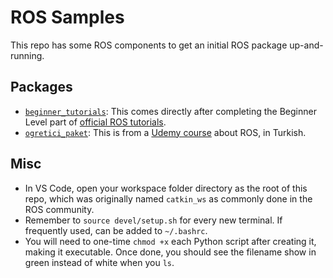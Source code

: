 # ROS Samples

This repo has some ROS components to get an initial ROS package up-and-running.


## Packages
- [`beginner_tutorials`](/src/beginner_tutorials): This comes directly after completing the Beginner Level part of [official ROS tutorials](http://wiki.ros.org/ROS/Tutorials). 
- [`ogretici_paket`](/src/ogretici_paket): This is from a [Udemy course](https://www.udemy.com/course/temelden-gelismise-python-ile-uygulamali-ros-egitimi/) about ROS, in Turkish.


## Misc
- In VS Code, open your workspace folder directory as the root of this repo, which was originally named `catkin_ws` as commonly done in the ROS community. 
- Remember to `source devel/setup.sh` for every new terminal. If frequently used, can be added to `~/.bashrc`.
- You will need to one-time `chmod +x` each Python script after creating it, making it executable. Once done, you should see the filename show in green instead of white when you `ls`.